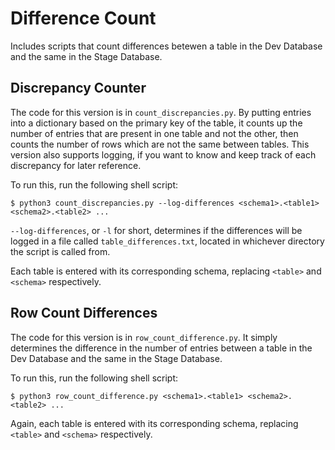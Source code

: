 # Difference Count

Includes scripts that count differences betewen a table in the Dev Database and the same in the Stage Database.

## Discrepancy Counter

The code for this version is in `count_discrepancies.py`. By putting entries into a dictionary based on the primary key of the table, it counts up the number of entries that are present in one table and not the other, then counts the number of rows which are not the same between tables. This version also supports logging, if you want to know and keep track of each discrepancy for later reference.

To run this, run the following shell script:
```
$ python3 count_discrepancies.py --log-differences <schema1>.<table1> <schema2>.<table2> ...
```

`--log-differences`, or `-l` for short, determines if the differences will be logged in a file called `table_differences.txt`, located in whichever directory the script is called from.

Each table is entered with its corresponding schema, replacing `<table>` and `<schema>` respectively.

## Row Count Differences

The code for this version is in `row_count_difference.py`. It simply determines the difference in the number of entries between a table in the Dev Database and the same in the Stage Database. 

To run this, run the following shell script:
```
$ python3 row_count_difference.py <schema1>.<table1> <schema2>.<table2> ...
```

Again, each table is entered with its corresponding schema, replacing `<table>` and `<schema>` respectively.
